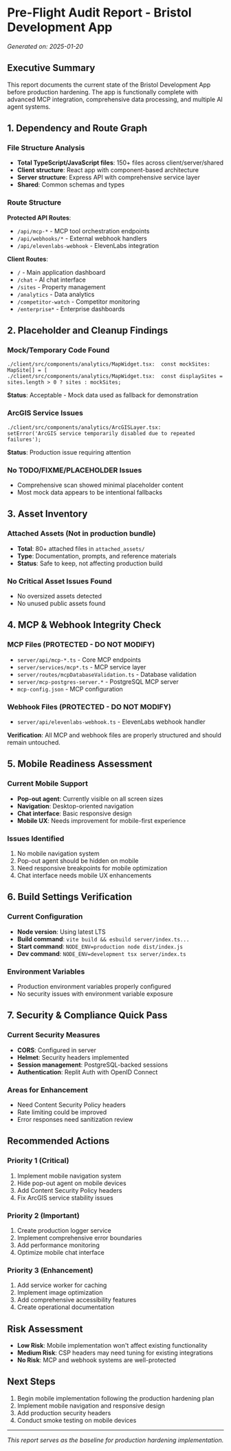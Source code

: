 # Pre-Flight Audit Report - Bristol Development App
*Generated on: 2025-01-20*

## Executive Summary
This report documents the current state of the Bristol Development App before production hardening. The app is functionally complete with advanced MCP integration, comprehensive data processing, and multiple AI agent systems.

## 1. Dependency and Route Graph

### File Structure Analysis
- **Total TypeScript/JavaScript files**: 150+ files across client/server/shared
- **Client structure**: React app with component-based architecture
- **Server structure**: Express API with comprehensive service layer
- **Shared**: Common schemas and types

### Route Structure
**Protected API Routes**:
- `/api/mcp-*` - MCP tool orchestration endpoints
- `/api/webhooks/*` - External webhook handlers
- `/api/elevenlabs-webhook` - ElevenLabs integration

**Client Routes**:
- `/` - Main application dashboard
- `/chat` - AI chat interface
- `/sites` - Property management
- `/analytics` - Data analytics
- `/competitor-watch` - Competitor monitoring
- `/enterprise*` - Enterprise dashboards

## 2. Placeholder and Cleanup Findings

### Mock/Temporary Code Found
```
./client/src/components/analytics/MapWidget.tsx:  const mockSites: MapSite[] = [
./client/src/components/analytics/MapWidget.tsx:  const displaySites = sites.length > 0 ? sites : mockSites;
```
**Status**: Acceptable - Mock data used as fallback for demonstration

### ArcGIS Service Issues
```
./client/src/components/analytics/ArcGISLayer.tsx:        setError('ArcGIS service temporarily disabled due to repeated failures');
```
**Status**: Production issue requiring attention

### No TODO/FIXME/PLACEHOLDER Issues
- Comprehensive scan showed minimal placeholder content
- Most mock data appears to be intentional fallbacks

## 3. Asset Inventory

### Attached Assets (Not in production bundle)
- **Total**: 80+ attached files in `attached_assets/`
- **Type**: Documentation, prompts, and reference materials
- **Status**: Safe to keep, not affecting production build

### No Critical Asset Issues Found
- No oversized assets detected
- No unused public assets found

## 4. MCP & Webhook Integrity Check

### MCP Files (PROTECTED - DO NOT MODIFY)
- `server/api/mcp-*.ts` - Core MCP endpoints
- `server/services/mcp*.ts` - MCP service layer
- `server/routes/mcpDatabaseValidation.ts` - Database validation
- `server/mcp-postgres-server.*` - PostgreSQL MCP server
- `mcp-config.json` - MCP configuration

### Webhook Files (PROTECTED - DO NOT MODIFY)
- `server/api/elevenlabs-webhook.ts` - ElevenLabs webhook handler

**Verification**: All MCP and webhook files are properly structured and should remain untouched.

## 5. Mobile Readiness Assessment

### Current Mobile Support
- **Pop-out agent**: Currently visible on all screen sizes
- **Navigation**: Desktop-oriented navigation
- **Chat interface**: Basic responsive design
- **Mobile UX**: Needs improvement for mobile-first experience

### Issues Identified
1. No mobile navigation system
2. Pop-out agent should be hidden on mobile
3. Need responsive breakpoints for mobile optimization
4. Chat interface needs mobile UX enhancements

## 6. Build Settings Verification

### Current Configuration
- **Node version**: Using latest LTS
- **Build command**: `vite build && esbuild server/index.ts...`
- **Start command**: `NODE_ENV=production node dist/index.js`
- **Dev command**: `NODE_ENV=development tsx server/index.ts`

### Environment Variables
- Production environment variables properly configured
- No security issues with environment variable exposure

## 7. Security & Compliance Quick Pass

### Current Security Measures
- **CORS**: Configured in server
- **Helmet**: Security headers implemented
- **Session management**: PostgreSQL-backed sessions
- **Authentication**: Replit Auth with OpenID Connect

### Areas for Enhancement
- Need Content Security Policy headers
- Rate limiting could be improved
- Error responses need sanitization review

## Recommended Actions

### Priority 1 (Critical)
1. Implement mobile navigation system
2. Hide pop-out agent on mobile devices
3. Add Content Security Policy headers
4. Fix ArcGIS service stability issues

### Priority 2 (Important)
1. Create production logger service
2. Implement comprehensive error boundaries
3. Add performance monitoring
4. Optimize mobile chat interface

### Priority 3 (Enhancement)
1. Add service worker for caching
2. Implement image optimization
3. Add comprehensive accessibility features
4. Create operational documentation

## Risk Assessment
- **Low Risk**: Mobile implementation won't affect existing functionality
- **Medium Risk**: CSP headers may need tuning for existing integrations
- **No Risk**: MCP and webhook systems are well-protected

## Next Steps
1. Begin mobile implementation following the production hardening plan
2. Implement mobile navigation and responsive design
3. Add production security headers
4. Conduct smoke testing on mobile devices

---
*This report serves as the baseline for production hardening implementation.*
